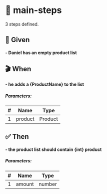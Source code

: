 # 📗 main-steps


3 steps defined.

## 📍 Given

#### - Daniel has an empty product list

## 🎬 When

#### - he adds a {ProductName} to the list

##### Parameters:

|  #  | Name | Type |
| --- | ---- | ---- |
| 1 | product | Product |

## ✅ Then

#### - the product list should contain {int} product

##### Parameters:

|  #  | Name | Type |
| --- | ---- | ---- |
| 1 | amount | number |
